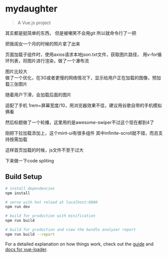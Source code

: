 # mydaughter

> A Vue.js project


其实都是挺简单的东西，
但是被嘲笑不会用git 所以就命令行了一把

把我闺女一个月的时候的照片拿了出来

页面加载子组件时，使用axios请求本地json.txt文件，获取图片路径，
用v-for循环列表，将图片进行渲染，做了一个瀑布流



图片比较大   
做了一个优化，在3G或者更慢的网络情况下，显示给用户正在加载的图像，预加载三张图片

随着用户下滑，会加载后面的图片


适配了手机 1rem=屏幕宽度/10，用浏览器效果不佳，建议用谷歌自带的手机模拟俩看

然后标题做了一个轮播，这里用的是awesome-swiper不过这个现在都到4了


刚把下拉加载添加上，这个mint-ui有很多组件 其中infinite-scroll就不错，而且支持按需加载 

这样首页加载的时候，js文件不至于过大


下来做一下code spliting
## Build Setup

``` bash
# install dependencies
npm install

# serve with hot reload at localhost:8080
npm run dev

# build for production with minification
npm run build

# build for production and view the bundle analyzer report
npm run build --report
```

For a detailed explanation on how things work, check out the [guide](http://vuejs-templates.github.io/webpack/) and [docs for vue-loader](http://vuejs.github.io/vue-loader).
